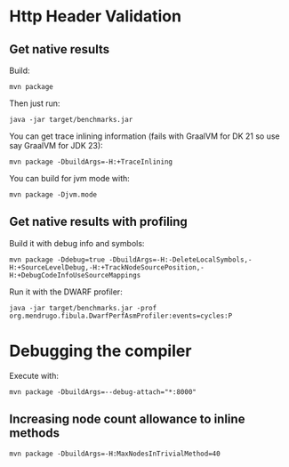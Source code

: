 # Http Header Validation

## Get native results

Build:

```shell
mvn package
```

Then just run:
```shell
java -jar target/benchmarks.jar
```

You can get trace inlining information (fails with GraalVM for DK 21 so use say GraalVM for JDK 23):

```shell
mvn package -DbuildArgs=-H:+TraceInlining
```

You can build for jvm mode with:

```shell
mvn package -Djvm.mode
```

## Get native results with profiling

Build it with debug info and symbols:

```shell
mvn package -Ddebug=true -DbuildArgs=-H:-DeleteLocalSymbols,-H:+SourceLevelDebug,-H:+TrackNodeSourcePosition,-H:+DebugCodeInfoUseSourceMappings
```

Run it with the DWARF profiler:

```shell
java -jar target/benchmarks.jar -prof org.mendrugo.fibula.DwarfPerfAsmProfiler:events=cycles:P
```

# Debugging the compiler

Execute with:

```shell
mvn package -DbuildArgs=--debug-attach="*:8000"
```

## Increasing node count allowance to inline methods

```shell
mvn package -DbuildArgs=-H:MaxNodesInTrivialMethod=40
```
